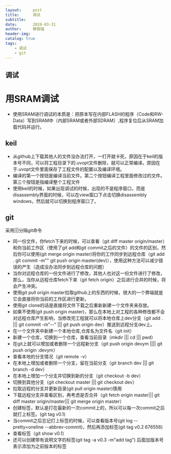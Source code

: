 ```yaml
---
layout:     post
title:      调试
subtitle:   
date:       2020-03-31
author:     蔡银锚
header-img:
catalog: true
tags:
    - 调试
    - git
---
```



## 调试

# 用SRAM调试

- 使用SRAM进行调试的本质是：把原本写在内部FLASH的程序（Code和RW-Data）写到SRAM中（内部SRAM或者外部SDRAM）,程序复位后从SRAM加载代码并运行。

## keil

- 从github上下载其他人的文件没办法打开，一打开就卡死，原因在于keil的版本号不同，可以将工程目录下的.uvopt文件删除，就可以正常编译。原因在于.uvopt文件里面保存了工程文件的配置以及编译环境。
- 编译的第一个按钮是编译当前文件。第二个按钮编译工程里面修改过的文件。第三个按钮是指编译整个工程文件
- 使用keil的时候，如果出现调试的时候，出现的不是程序窗口，而是disassembly界面的时候，可以在view窗口下点击切换disassembly windows，然后就可以切换到程序窗口了。



## git

采用|||分隔git命令

- 同一份文件，你fetch下来的时候，可以查看（git diff master origin/master）和你当前工作区（使用了git add和git commit之后的文件）的文件的区别，然后你可以使用(git merge origin master)将你的工作同步到远程仓库（git add . git commit -m"" git push origin master(dev)），使用这种方法可以减少错误的产生（造成没办法同步到远程仓库的问题）
- 当你对远程仓库的一份文件进行了修改，其他人也对这一份文件进行了修改，那么，当你从远程仓库fetch下来（git fetch origin）之后进行合并的时候，将会产生冲突。
- 使用git pull origin master拉取github上的东西的时候，很大的一个弊端就是它会直接将你当前的工作区进行更新。
- 使用git clone的话是直接将文件下载之后重新新建一个文件夹来存放。
- 如果不使用(git push origin master)，那么在本地上对工程的各种修改都不会对远程仓库产生影响，当修改完工程就可以将本地仓库上dev分支（git add . ||| git commit -m"--" ||| git push origin dev）推送到远程分支dev上。
- 在一个文件夹中新建一个本地仓库,仓库名为文件名（git init）
- 新建一个仓库，切换到一个仓库，查看当前目录（mkdir ||| cd ||| pwd）
- 在git上就可以增加或者删除一个远程新分支（git push origin devym |||| git push origin :devym）
- 查看本地的分支情况（git remote -v）
- 在本地上增加或者删除一个分支，留在当前分支（git branch dev ||| git branch -d dev）
- 在本地上增加一个分支并切换到新的分支（git checkout -b dev）
- 切换到其他分支（git checkout master ||| git checkout dev）
- 拉取远程的分支并更新目录(git pull origin master)慎用
- 下载远程分支并查看区别，再考虑是否合并（git fetch origin master||| git diff master origin/master||| git merge origin master）
- 创建标签，默认是打在最新的一次commit上的，所以可以每一次commit之后就打上标签。(git tag v0.1)
- 当commit之后忘记打上标签的时候，可以查看版本号(git log --pretty=oneline --abbrev-commit)，然后再添加标签(git tag v0.2 676556)
- 查看标签（git show v0.1）
- 还可以创建带有说明文字的标签(git tag -a v0.3 -m"add tag") 后面加版本号表示添加为之前版本的标签
